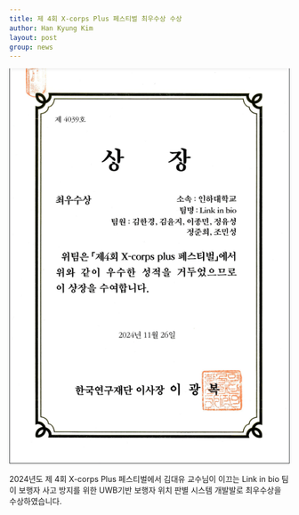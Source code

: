 ```yaml
---
title: 제 4회 X-corps Plus 페스티벌 최우수상 수상
author: Han Kyung Kim
layout: post
group: news
---
```


 <img src="/static/img/news/Xcorps2024.png" alt="MR5 2220 empty" class="img-responsive">

  2024년도 제 4회 X-corps Plus 페스티벌에서 김대유 교수님이 이끄는 Link in bio 팀이 보행자 사고 방지를 위한 UWB기반 보행자 위치 판별 시스템 개발발로 최우수상을 수상하였습니다.